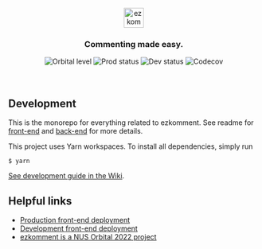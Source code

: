 <br>

<div align="center">
  <a href="https://ezkomment.joulev.dev"><img src="https://ezkomment.joulev.dev/images/logo-text.svg" alt="ezkomment" height="40"></a>
  <h3>Commenting made easy.</h3>
  <!-- not affiliated with Starship; however their logo is the most similar to Orbital logo on simple-icon that I can find -->
  <img alt="Orbital level" src="https://img.shields.io/badge/level-artemis-blue?style=flat-square&logo=starship">
  <img alt="Prod status" src="https://img.shields.io/github/checks-status/joulev/ezkomment/prod?label=prod&logo=vercel&style=flat-square">
  <img alt="Dev status" src="https://img.shields.io/github/checks-status/joulev/ezkomment/main?label=main&logo=vercel&style=flat-square">
  <img alt="Codecov" src="https://img.shields.io/codecov/c/gh/joulev/ezkomment?logo=codecov&style=flat-square">
</div>

<br>
<br>

## Development

This is the monorepo for everything related to ezkomment. See readme for [front-end](/packages/client) and [back-end](/packages/server) for more details.

This project uses Yarn workspaces. To install all dependencies, simply run

```
$ yarn
```

[See development guide in the Wiki](https://github.com/joulev/ezkomment/wiki/Development-Guide).

## Helpful links

- [Production front-end deployment](https://ezkomment.joulev.dev)
- [Development front-end deployment](https://ezkdev.joulev.dev)
- [ezkomment is a NUS Orbital 2022 project](https://ezkdev.joulev.dev/orbital)
